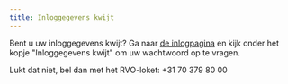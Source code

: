 ```yaml
---
title: Inloggegevens kwijt
---
```


Bent u uw inloggegevens kwijt?
Ga naar [de inlogpagina](https://administratie.erkenningen.nl/Default.aspx?tabid=154&returnurl=%2fDefault.aspx%3ftabid%3d61) en kijk onder het kopje "Inloggegevens kwijt" om uw wachtwoord op te vragen.

Lukt dat niet, bel dan met het RVO-loket: +31 70 379 80 00
